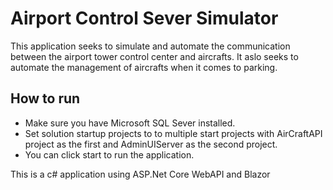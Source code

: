# Airport Control Sever Simulator
This application seeks to simulate and automate the communication between the airport tower control center and aircrafts.
It aslo seeks to automate the management of aircrafts when it comes to parking.

## How to run
* Make sure you have Microsoft SQL Sever installed.
* Set solution startup projects to to multiple start projects with AirCraftAPI project as the first and AdminUIServer as the second project.
* You can click start to run the application.


This is a c# application using ASP.Net Core WebAPI and Blazor
